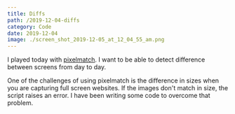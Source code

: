 ```yaml
---
title: Diffs
path: /2019-12-04-diffs
category: Code
date: 2019-12-04
image: ./screen_shot_2019-12-05_at_12_04_55_am.png
---
```

I played today with [pixelmatch](https://github.com/mapbox/pixelmatch). I want to be able to detect difference between screens from day to day.

One of the challenges of using pixelmatch is the difference in sizes when you are capturing full screen websites. If the images don't match in size, the script raises an error. I have been writing some code to overcome that problem.
